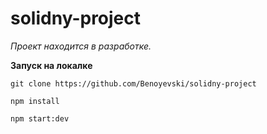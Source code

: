 # solidny-project

_Проект находится в разработке._

**Запуск на локалке**

```shell
git clone https://github.com/Benoyevski/solidny-project

npm install

npm start:dev
```

